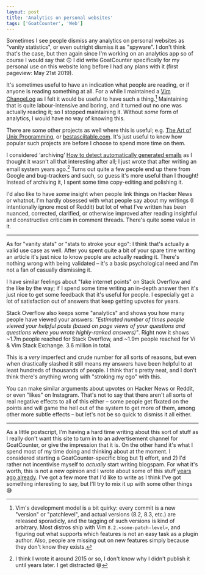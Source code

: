 ```yaml
---
layout: post
title: 'Analytics on personal websites'
tags: ['GoatCounter', 'Web']
---
```


Sometimes I see people dismiss any analytics on personal websites as "vanity
statistics", or even outright dismiss it as "spyware". I don't think that's the
case, but then again since I'm working on an analytics app so of course I would
say that 🙃 I did write GoatCounter specifically for my personal use on this
website long before I had any plans with it (first pageview: May 21st 2019).

It's sometimes useful to have an indication what people are reading, or if
anyone is reading something at all. For a while I maintained a [Vim
ChangeLog](/vimlog) as I felt it would be useful to have such a thing.[^vim]
Maintaining that is quite labour-intensive and boring, and it turned out no one
was actually reading it; so I stopped maintaining it. Without *some* form of
analytics, I would have no way of knowing this.

There are some other projects as well where this is useful; e.g. [The Art of
Unix Programming](/the-art-of-unix-programming), or
[bestasciitable.com](https://bestasciitable.com). It's just useful to know how
popular such projects are before I choose to spend more time on them.

I considered ‘archiving’ [How to detect automatically generated
emails](/autoreply.html) as I thought it wasn't all that interesting after all;
I just wrote that after writing an email system years ago.[^email] Turns out
quite a few people end up there from Google and bug-trackers and such, so guess
it's more useful than I thought! Instead of archiving it, I spent some time
copy-editing and polishing it.

I'd also like to have *some* insight when people link things on Hacker News or
whatnot. I'm hardly obsessed with what people say about my writings (I
intentionally ignore most of Reddit) but lot of what I've written has been
nuanced, corrected, clarified, or otherwise improved after reading insightful
and constructive criticism in comment threads. There's quite some value in it.

[^vim]: Vim's development model is a bit quirky: every commit is a new "version"
        or "patchlevel", and actual versions (8.2, 8.3, etc.) are released
        sporadicly, and the tagging of such versions is kind of arbitrary. Most
        distros ship with Vim `8.2.<some-patch-level>`, and figuring out what
        supports which features is not an easy task as a plugin author. Also,
        people are missing out on new features simply because they don't know
        they exists.

[^email]: I think I wrote it around 2015 or so, I don't know why I didn't
          publish it until years later. I get distracted 😅

---

As for "vanity stats" or "stats to stroke your ego": I think that's actually a
valid use case as well. After you spent quite a bit of your spare time writing
an article it's just nice to know people are actually reading it. There's
nothing wrong with being validated – it's a basic psychological need and I'm not
a fan of casually dismissing it.

I have similar feelings about "fake internet points" on Stack Overflow and the
like by the way; if I spend some time writing an in-depth answer then it's just
nice to get some feedback that it's useful for people. I especially get a lot of
satisfaction out of answers that keep getting upvotes for years.

Stack Overflow also keeps some "analytics" and shows you how many people have
viewed your answers: *"Estimated number of times people viewed your helpful
posts (based on page views of your questions and questions where you wrote
highly-ranked answers)"*. Right now it shows ~1.7m people reached for Stack
Overflow, and ~1.9m people reached for Vi & Vim Stack Exchange. 3.6 million in
total.

This is a *very* imperfect and crude number for all sorts of reasons, but even
when drastically slashed it still means my answers have been helpful to at least
hundreds of thousands of people. I think that's pretty neat, and I don't think
there's anything wrong with "stroking my ego" with this.

You can make similar arguments about upvotes on Hacker News or Reddit, or even
"likes" on Instagram. That's not to say that there aren't all sorts of real
negative effects to all of this either – some people get fixated on the points
and will game the hell out of the system to get more of them, among other more
subtle effects – but let's not be so quick to dismiss it all either.

---

As a little postscript, I'm having a hard time writing about this sort of stuff
as I really don't want this site to turn in to an advertisement channel for
GoatCounter, or give the impression that it is. On the other hand it's what I
spend most of my time doing and thinking about at the moment. I considered
starting a GoatCounter-specific blog but 1) effort, and 2) I'd rather not
incentivise myself to *actually* start writing blogspam. For what it's worth,
this is not a new opinion and I wrote about some of this stuff [years ago
already](https://meta.stackoverflow.com/a/340180/660921).
I've got a few more that I'd like to write as I think I've got something
interesting to say, but I'll try to mix it up with some other things 😅
